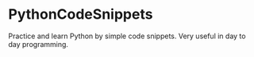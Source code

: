 # PythonCodeSnippets

Practice and learn Python by simple code snippets. 
Very useful in day to day programming.
